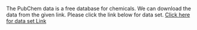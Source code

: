 The PubChem data is a free database for chemicals. We can download the data from the given link. Please click the link below for data set.
[Click here for data set Link](https://pubchem.ncbi.nlm.nih.gov/classification/#hid=72)
